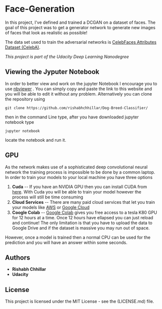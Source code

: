 # Face-Generation

In this project, I've defined and trained a DCGAN on a dataset of faces. The goal of this project was to get a generator network to generate new images of faces that look as realistic as possible!

The data set used to train the adversarial networks is [CelebFaces Attributes Dataset (CelebA)](http://mmlab.ie.cuhk.edu.hk/projects/CelebA.html).

    
  *This project is part of the Udacity Deep Learning Nanodegree*


## Viewing the Jyputer Notebook
In order to better view and work on the jupyter Notebook I encourage you to use [nbviewer](https://nbviewer.jupyter.org/) . You can simply copy and paste the link to this website and you will be able to edit it without any problem. Alternatively you can clone the repository using 
```
git clone https://github.com/rishabhchhillar/Dog-Breed-Classifier/
```
then in the command Line type, after you have downloaded jupyter notebook type
```
jupyter notebook
```
locate the notebook and run it.

## GPU
As the network makes use of a sophisticated deep convolutional neural network  the training process is impossible to be done by a common laptop. In order to train your models to your local machine you have three options

1. **Cuda** -- If you have an NVIDIA GPU then you can install CUDA from [here](https://developer.nvidia.com/cuda-downloads). With Cuda you will be able to train your model however the process will still be time consuming
2. **Cloud Services** -- There are many paid cloud services that let you train your models like [AWS](https://aws.amazon.com/fr/) or  [Google Cloud](https://cloud.google.com/)
3. **Coogle Colab** -- [Google Colab](https://colab.research.google.com/) gives you free access to a tesla K80 GPU for 12 hours at a time. Once 12 hours have ellapsed you can just reload and continue! The only limitation is that you have to upload the data to Google Drive and if the dataset is massive you may run out of space.

However, once a model is trained then a normal CPU can be used for the prediction and you will have an answer within some seconds.


## Authors

* **Rishabh Chhillar** 
* **Udacity**

## License

This project is licensed under the MIT License - see the (LICENSE.md) file.

